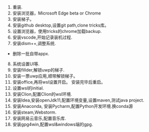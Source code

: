 1. 重装.
2. 安装浏览器，Microsoft Edge beta or Chrome
3. 安装梯子。
4. 安装github desktop,设置git path,clone tricks库。
5. 设置浏览器，使用tricks的chrome加载backup.
6. 安装vscode,开始记录装机过程.
7. 安装dism++,调整系统.  
  + 删除一批自带appx.
8. 系统设置UI等.
9. 安装fillder,解锁uwp的梯子.
10. 安装一票uwp应用,顺带解锁梯子。
11. 安装office,再将wsl设置开启。 安装完毕后重启。
12. 设置wsl的initial.
13. 安装Clion,配置Clion的wsl环境.
14. 安装Idea,安装openJdk11,配置环境变量,设置maven,测试java project.
15. 安装Anaconda, 安装Pycharm,配置Python开发环境.换conda源
16. 安装steam,Webstorm.
17. 安装网易云音乐,配置音乐库.
18. 安装gpg4win,配置wsl&windows端的gpg.